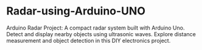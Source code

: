 # Radar-using-Arduino-UNO
Arduino Radar Project: A compact radar system built with Arduino Uno. Detect and display nearby objects using ultrasonic waves. Explore distance measurement and object detection in this DIY electronics project.

